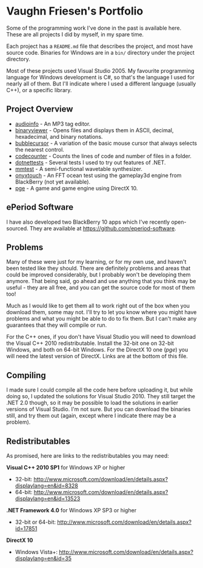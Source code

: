 Vaughn Friesen's Portfolio
==========================

Some of the programming work I've done in the past is available here. These are all projects I did by myself, in my spare time.

Each project has a `README.md` file that describes the project, and most have source code. Binaries for Windows are in a `bin/` directory under the project directory.

Most of these projects used Visual Studio 2005. My favourite programming language for Windows development is C#, so that's the language I used for nearly all of them. But I'll indicate where I used a different language (usually C++), or a specific library.

Project Overview
----------------

* [audioinfo](audioinfo) - An MP3 tag editor.
* [binaryviewer](binaryviewer) - Opens files and displays them in ASCII, decimal, hexadecimal, and binary notations.
* [bubblecursor](bubblecursor) - A variation of the basic mouse cursor that always selects the nearest control.
* [codecounter](codecounter) - Counts the lines of code and number of files in a folder.
* [dotnettests](dotnettests) - Several tests I used to try out features of .NET.
* [mmtest](mmtest) - A semi-functional wavetable synthesizer.
* [onyxtouch](onyxtouch) - An FFT ocean test using the gameplay3d engine from BlackBerry (not yet available).
* [pge](pge) - A game and game engine using DirectX 10.

ePeriod Software
----------------

I have also developed two BlackBerry 10 apps which I've recently open-sourced. They are available at https://github.com/eperiod-software.

Problems
--------

Many of these were just for my learning, or for my own use, and haven't been tested like they should. There are definitely problems and areas that could be improved considerably, but I probably won't be developing them anymore. That being said, go ahead and use anything that you think may be useful - they are all free, and you can get the source code for most of them too!

Much as I would like to get them all to work right out of the box when you download them, some may not. I'll try to let you know where you might have problems and what you might be able to do to fix them. But I can't make any guarantees that they will compile or run.

For the C++ ones, if you don't have Visual Studio you will need to download the Visual C++ 2010 redistributable. Install the 32-bit one on 32-bit Windows, and both on 64-bit Windows. For the DirectX 10 one (*pge*) you will need the latest version of DirectX. Links are at the bottom of this file.

Compiling
---------

I made sure I could compile all the code here before uploading it, but while doing so, I updated the solutions for Visual Studio 2010. They still target the .NET 2.0 though, so it may be possible to load the solutions in earlier versions of Visual Studio. I'm not sure. But you can download the binaries still, and try them out (again, except where I indicate there may be a problem).

Redistributables
----------------

As promised, here are links to the redistributables you may need:

**Visual C++ 2010 SP1** for Windows XP or higher

- 32-bit: http://www.microsoft.com/download/en/details.aspx?displaylang=en&id=8328
- 64-bit: http://www.microsoft.com/download/en/details.aspx?displaylang=en&id=13523

**.NET Framework 4.0** for Windows XP SP3 or higher

- 32-bit or 64-bit: http://www.microsoft.com/download/en/details.aspx?id=17851

**DirectX 10**

- Windows Vista+: http://www.microsoft.com/download/en/details.aspx?displaylang=en&id=35
